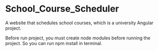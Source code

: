 # School_Course_Scheduler
A website that schedules school courses, which is a university Angular project.



Before run project, you must create node modules before running the project. So you can run npm install in terminal.
